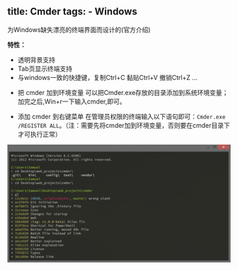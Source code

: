 title: Cmder
tags:
    - Windows
---

为Windows缺失漂亮的终端界面而设计的(官方介绍)

__特性：__

- 透明背景支持
- Tab页显示终端支持
- 与windows一致的快捷键，复制Ctrl+C 黏贴Ctrl+V 撤销Ctrl+Z
...

<!-- expr -->

- 把 cmder 加到环境变量
可以把Cmder.exe存放的目录添加到系统环境变量；加完之后,Win+r一下输入cmder,即可。

- 添加 cmder 到右键菜单
在管理员权限的终端输入以下语句即可：`Cmder.exe /REGISTER ALL`。（注：需要先将cmder加到环境变量，否则要在cmder目录下才可执行正常）

<!-- gallery -->

<div class="justified-gallery">

![image-20191201234019050](cmder/image-20191201234019050.png)

</div>

